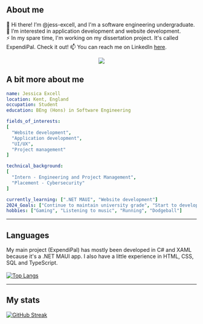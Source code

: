 ## About me
👋 Hi there! I’m @jess-excell, and I'm a software engineering undergraduate. <br/>
👀 I’m interested in application development and website development. <br/>
⚡ In my spare time, I'm working on my dissertation project. It's called ExpendiPal. Check it out!
📫 You can reach me on LinkedIn <a href="https://linkedin.com/in/jessica-excell/">here</a>.

<div align="center">
  <img src="https://i.giphy.com/media/v1.Y2lkPTc5MGI3NjExYTQ5bGJrMWZhczNtMXJtNHhuaXZ5bjNocGs0Ym80dmcxaDliMHhqaiZlcD12MV9pbnRlcm5hbF9naWZfYnlfaWQmY3Q9Zw/QpVUMRUJGokfqXyfa1/giphy.gif">
</div>

## A bit more about me
```yaml
name: Jessica Excell
location: Kent, England
occupation: Student
education: BEng (Hons) in Software Engineering

fields_of_interests:
[
  "Website development",
  "Application development",
  "UI/UX",
  "Project management"
]

technical_background:
[
  "Intern - Engineering and Project Management",
  "Placement - Cybersecurity"
]

currently_learning: [".NET MAUI", "Website development"]
2024_Goals: ["Continue to maintain university grade", "Start to develop my own side projects"]
hobbies: ["Gaming", "Listening to music", "Running", "Dodgeball"]
```

---

## Languages
My main project (ExpendiPal) has mostly been developed in C# and XAML because it's a .NET MAUI app. I also have a little experience in HTML, CSS, SQL and TypeScript. <br/><br />
[![Top Langs](https://github-readme-stats.vercel.app/api/top-langs/?username=jess-excell&hide_border=true&theme=darcula)](https://github.com/anuraghazra/github-readme-stats)



---

## My stats
<a href="https://git.io/streak-stats"><img src="https://streak-stats.demolab.com?user=jess-excell&theme=dark&hide_border=true&mode=weekly" alt="GitHub Streak" /></a>

<!---
jess-excell/jess-excell is a ✨ special ✨ repository because its `README.md` (this file) appears on your GitHub profile.
You can click the Preview link to take a look at your changes.
--->
